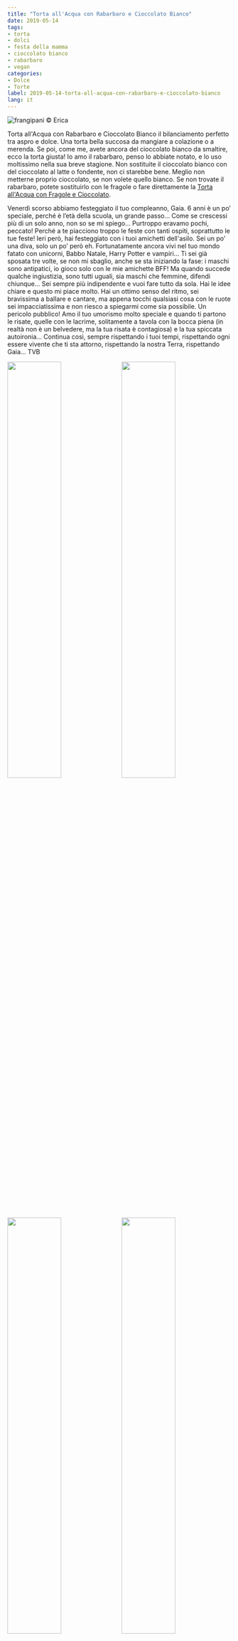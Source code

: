 ```yaml
---
title: "Torta all'Acqua con Rabarbaro e Cioccolato Bianco"
date: 2019-05-14
tags:
- torta
- dolci
- festa della mamma
- cioccolato bianco
- rabarbaro
- vegan
categories:
- Dolce
- Torte 
label: 2019-05-14-torta-all-acqua-con-rabarbaro-e-cioccolato-bianco
lang: it 
---
```

![](header.jpeg "frangipani © Erica")

Torta all'Acqua con Rabarbaro e Cioccolato Bianco il bilanciamento perfetto tra aspro e dolce. Una torta bella succosa da mangiare a colazione o a merenda. Se poi, come me, avete ancora del cioccolato bianco da smaltire, ecco la torta giusta! Io amo il rabarbaro, penso lo abbiate notato, e lo uso moltissimo nella sua breve stagione. Non sostituite il cioccolato bianco con del cioccolato al latte o fondente, non ci starebbe bene. Meglio non metterne proprio cioccolato, se non volete quello bianco. Se non trovate il rabarbaro, potete sostituirlo con le fragole o fare direttamente la <a href="https://frangipani.raiano.ch/2017-06-08-torta-all-acqua-con-fragole-e-cioccolato/" target="_blank">Torta all'Acqua con Fragole e Cioccolato</a>. 

Venerdì scorso abbiamo festeggiato il tuo compleanno, Gaia. 6 anni è un po’ speciale, perché è l’età della scuola, un grande passo… Come se crescessi più di un solo anno, non so se mi spiego… Purtroppo eravamo pochi, peccato! Perché a te piacciono troppo le feste con tanti ospiti, soprattutto le tue feste! Ieri però, hai festeggiato con i tuoi amichetti dell'asilo. Sei un po’ una diva, solo un po’ però eh. Fortunatamente ancora vivi nel tuo mondo fatato con unicorni, Babbo Natale, Harry Potter e vampiri… Ti sei già sposata tre volte, se non mi sbaglio, anche se sta iniziando la fase: i maschi sono antipatici, io gioco solo con le mie amichette BFF! Ma quando succede qualche ingiustizia, sono tutti uguali, sia maschi che femmine, difendi chiunque… Sei sempre più indipendente e vuoi fare tutto da sola. Hai le idee chiare e questo mi piace molto. Hai un ottimo senso del ritmo, sei bravissima a ballare e cantare, ma appena tocchi qualsiasi cosa con le ruote sei impacciatissima e non riesco a spiegarmi come sia possibile. Un pericolo pubblico! Amo il tuo umorismo molto speciale e quando ti partono le risate, quelle con le lacrime, solitamente a tavola con la bocca piena (in realtà non è un belvedere, ma la tua risata è contagiosa) e la tua spiccata autoironia… 
Continua così, sempre rispettando i tuoi tempi, rispettando ogni essere vivente che ti sta attorno, rispettando la nostra Terra, rispettando Gaia… TVB

<p>
  <div style="width: 100%; margin-bottom: 0">
    <img style="float: left; width: 49%; margin-right: 1%" src="tortagaia1.jpeg" alt="" title="frangipani © Erica" />
    <img style="float: left; width: 49%; margin-left: 1%" src="tortagaia2.jpeg" alt="" title="frangipani © Erica" />
    <div style="clear: both"></div>
  </div>
</p>

<p>
  <div style="width: 100%; margin-bottom: 0">
    <img style="float: left; width: 49%; margin-right: 1%" src="tortagaia3.jpeg" alt="" title="frangipani © Erica" />
    <img style="float: left; width: 49%; margin-left: 1%" src="tortagaia4.jpeg" alt="" title="frangipani © Erica" />
    <div style="clear: both"></div>
  </div>
</p>

<p>
  <div style="width: 100%; margin-bottom: 0">
    <img style="float: left; width: 49%; margin-right: 1%" src="tortagaia5.jpeg" alt="" title="frangipani © Erica" />
    <img style="float: left; width: 49%; margin-left: 1%" src="tortagaia6.jpeg" alt="" title="frangipani © Erica" />
    <div style="clear: both"></div>
  </div>
</p>

Beh, ieri siamo pure sopravvissuti ad una festa in casa con 9 bambini in totale! È andata bene... Abbiamo fatto tanti giochini, si sono divertiti. La festa era unicornesca e arcobalenesca (mi dispiaceva un pochettino per i maschietti presenti, ho provato a mettere un po' di azzurro in quel overload di fucsia)... Avevo intenzione di fare una torta al cioccolato rotonda e decorarla con un arcobaleno di Smarties e delle nuvolette fatte di Marshmallows, molto semplice. Poi però mia sorella mi ha mandato delle immagini di Yogurt bars e ho domandato a Gaia. Ebbene sì, ha scelto la Yogurt bar... Quindi ho messo ad ogni bambino dello yogurt naturale nelle coppette e loro hanno aggiunto i toppings che preferivano: granola, frutta,  M&M's... In più ho fatto anche le Wafels, che ho usato come "torta" per soffiare le candeline. 
<p>
  <div style="width: 100%; margin-bottom: 0">
    <img style="float: left; width: 49%; margin-right: 1%" src="tortagaia7.jpeg" alt="" title="frangipani © Erica" />
    <img style="float: left; width: 49%; margin-left: 1%" src="tortagaia8.jpeg" alt="" title="frangipani © Erica" />
    <div style="clear: both"></div>
  </div>
</p>

<p>
  <div style="width: 100%; margin-bottom: 0">
    <img style="float: left; width: 49%; margin-right: 1%" src="tortagaia9.jpeg" alt="" title="frangipani © Erica" />
    <img style="float: left; width: 49%; margin-left: 1%" src="tortagaia10.jpeg" alt="" title="frangipani © Erica" />
    <div style="clear: both"></div>
  </div>
</p>

<p>
  <div style="width: 100%; margin-bottom: 0">
    <img style="float: left; width: 49%; margin-right: 1%" src="tortagaia11.jpeg" alt="" title="frangipani © Erica" />
    <img style="float: left; width: 49%; margin-left: 1%" src="tortagaia12.jpeg" alt="" title="frangipani © Erica" />
    <div style="clear: both"></div>
  </div>
</p>

Queste Yogurt bars sono fantastiche! Si possono fare anche con il gelato o con la cioccolata calda in inverno... Sicuramente non sarà l'ultima volta!

<div id="wrapper" style="text-align: center">
  <div id="yourdiv" style="display: inline-block;">
    <div class="ingredients">
      <div class="ingredients-title">Ingredienti</div>
      <table>
        <tbody>
          <tr>
            <td>3 stecche</td>
            <td>rabarbaro</td>        
          </tr>
          <tr>
            <td>qb</td>
            <td>succo di limone</td>
          </tr>
          <tr>
            <td>375ml</td>
            <td>acqua</td>
          </tr>
          <tr>
            <td>240gr</td>
            <td>zucchero</td>
          </tr>
          <tr>
            <td>65gr</td>
            <td>olio di semi</td>
          </tr>
          <tr>
            <td>350gr</td>
            <td>farina</td>
          </tr>
          <tr>
            <td>1 bustina</td>
            <td>lievito per dolci</td>
          </tr>
          <tr>
            <td>1 bustina</td>
            <td>zucchero vanigliato</td>
          </tr>
          <tr>
            <td>1 pizzico</td>
            <td>sale</td>
          </tr>
          <tr>
            <td>150gr</td>
            <td>cioccolato bianco a pezzettini</td>
          </tr>
        </tbody>
      </table>
      <br></br>
      <i class="pull-right" style="font-size: 80%;">per una ciambella o una tortiera da 22-24cm</i>
    </div>
  </div>
</div>


<h3>
  <font color="grey">
    <i class="fa fa-cogs"></i>
  </font> Preparazione
</h3>

Pulite il rabarbaro togliendo le due punte e la pellicina esterna, tagliatelo a pezzettini, aggiungete un cucchiaio di zucchero (dal totale) e un pochettino di succo di limone. Mettete da parte.
![](rabarbaro.jpeg "frangipani © Erica")

Fate sciogliere lo zucchero nell'acqua, poi aggiungete l'olio e mescolate. In una coppa a parte mettete la farina, il lievito per dolci, lo zucchero vanigliato ed il sale, mescolate e aggiungete anche il miscuglio con l'acqua. Amalgamate bene il tutto con le fruste a mano, poi incorporate delicatamente il rabarbaro ed il cioccolato bianco. Versate l'impasto nella teglia precedentemente imburrata ed infarinata.
![](teglia.jpeg "frangipani © Erica")

Infornate la torta nel forno preriscaldato a 180°C statico per circa 45min, mi raccomando fate la prova stecchino. Fatela intiepidire nella forma stessa, poi scaravoltatela su di un piatto da portata...
![](risultato1.jpeg "frangipani © Erica")

![](risultato2.jpeg "frangipani © Erica")

![](risultato3.jpeg "frangipani © Erica")

![](risultato4.jpeg "frangipani © Erica")

![](risultato5.jpeg "frangipani © Erica")

![](risultato6.jpeg "frangipani © Erica")

<h4>Buon appetito
  <font color="red">
    <i class="fa fa-smile-o"></i>
  </font>
</h4>